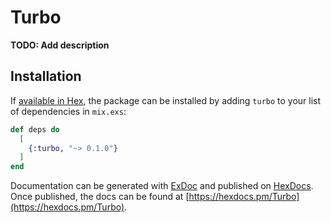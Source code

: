 # Turbo

**TODO: Add description**

## Installation

If [available in Hex](https://hex.pm/docs/publish), the package can be installed
by adding `turbo` to your list of dependencies in `mix.exs`:

```elixir
def deps do
  [
    {:turbo, "~> 0.1.0"}
  ]
end
```

Documentation can be generated with [ExDoc](https://github.com/elixir-lang/ex_doc)
and published on [HexDocs](https://hexdocs.pm). Once published, the docs can
be found at [https://hexdocs.pm/Turbo](https://hexdocs.pm/Turbo).
